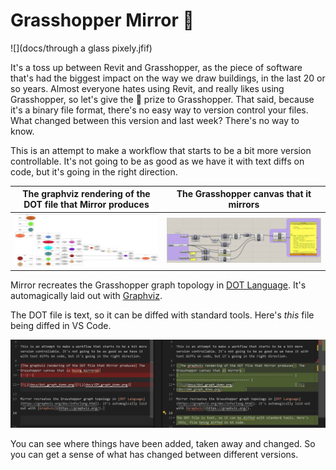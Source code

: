 # Grasshopper Mirror 🦗

![](docs/through a glass pixely.jfif)

It's a toss up between Revit and Grasshopper, as the piece of software that's had the biggest impact on the way we draw buildings, in the last 20 or so years. Almost everyone hates using Revit, and really likes using Grasshopper, so let's give the 🥇 prize to Grasshopper. That said, because it's a binary file format, there's no easy way to version control your files. What changed between this version and last week? There's no way to know.

This is an attempt to make a workflow that starts to be a bit more version controllable. It's not going to be as good as we have it with text diffs on code, but it's going in the right direction.

| The graphviz rendering of the DOT file that Mirror produces | The Grasshopper canvas that it mirrors |
| ----------------------------------------------------------- | -------------------------------------- |
| ![](docs/dot_graph_demo.png)                                | ![](docs\GH_graph_demo.png)            |

Mirror recreates the Grasshopper graph topology in [DOT Language](https://graphviz.org/doc/info/lang.html). It's automagically laid out with [Graphviz](https://graphviz.org/).

The DOT file is text, so it can be diffed with standard tools. Here's _this_ file being diffed in VS Code.

![](docs/diff.png)

You can see where things have been added, taken away and changed. So you can get a sense of what has changed between different versions.
